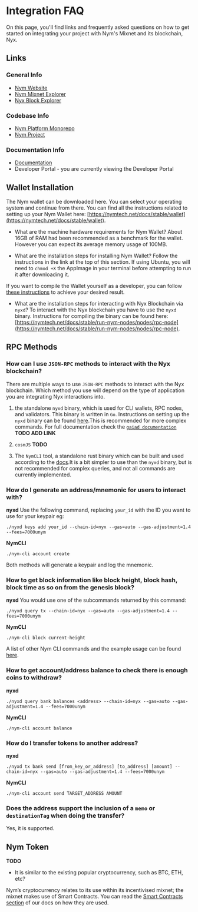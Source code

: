 # Integration FAQ

On this page, you'll find links and frequently asked questions on how to get started on integrating your project with Nym's Mixnet and its blockchain, Nyx.

## Links
### General Info 
* [Nym Website](https://nymtech.net/)
* [Nym Mixnet Explorer](https://explorer.nymtech.net/)
* [Nyx Block Explorer](https://nym.explorers.guru/)

### Codebase Info
* [Nym Platform Monorepo](https://github.com/nymtech/nym/)
* [Nym Project](https://github.com/nymtech/)

### Documentation Info
* [Documentation](https://nymtech.net/docs/) 
* Developer Portal - you are currently viewing the Developer Portal 

## Wallet Installation
The Nym wallet can be downloaded here. You can select your operating system and continue from there. You can find all the instructions related to setting up your Nym Wallet here: [https://nymtech.net/docs/stable/wallet](https://nymtech.net/docs/stable/wallet).

* What are the machine hardware requirements for Nym Wallet?
About 16GB of RAM had been recommended as a benchmark for the wallet. However you can expect its average memory usage of 100MB.

* What are the installation steps for installing Nym Wallet?
Follow the instructions in the link at the top of this section. If using Ubuntu, you will need to `chmod +X` the AppImage in your terminal before attempting to run it after downloading it.

If you want to compile the Wallet yourself as a developer, you can follow [these instructions](https://nymtech.net/docs/stable/wallet/) to achieve your desired result.

* What are the installation steps for interacting with Nyx Blockchain via `nyxd`?
To interact with the Nyx blockchain you have to use the `nyxd` binary. Instructions for compiling the binary can be found here: [https://nymtech.net/docs/stable/run-nym-nodes/nodes/rpc-node](https://nymtech.net/docs/stable/run-nym-nodes/nodes/rpc-node).

## RPC Methods
### How can I use `JSON-RPC` methods to interact with the Nyx blockchain?
There are multiple ways to use `JSON-RPC` methods to interact with the Nyx blockchain. Which method you use will depend on the type of application you are integrating Nyx interactions into. 

1. the standalone `nyxd` binary, which is used for CLI wallets, RPC nodes, and validators. This binary is written in `Go`. Instructions on setting up the `nyxd` binary can be found [here](https://nymtech.net/docs/stable/run-nym-nodes/nodes/rpc-node).This is recommended for more complex commands. For full documentation check the [`gaiad documentation`]() **TODO ADD LINK** 

2. `cosmJS` **TODO** 

3. The `NymCLI` tool, a standalone rust binary which can be built and used according to the [docs](https://nymtech.net/docs/tools/nym-cli.html).It is a bit simpler to use than the `nyxd` binary, but is not recommended for complex queries, and not all commands are currently implemented.


### How do I generate an address/mnemonic for users to interact with?
**nyxd**
Use the following command, replacing `your_id` with the ID you want to use for your keypair eg:
```
./nyxd keys add your_id --chain-id=nyx --gas=auto --gas-adjustment=1.4 --fees=7000unym
```

**NymCLI**
```
./nym-cli account create
```

Both methods will generate a keypair and log the mnemonic.

### How to get block information like block height, block hash, block time as so on from the genesis block? 
**nyxd**
You would use one of the subcommands returned by this command:
```
./nyxd query tx --chain-id=nyx --gas=auto --gas-adjustment=1.4 --fees=7000unym
```

**NymCLI**
```
./nym-cli block current-height
```
A list of other Nym CLI commands and the example usage can be found [here](https://nymtech.net/docs/stable/nym-cli).

### How to get account/address balance to check there is enough coins to withdraw?
**nyxd**
```
./nyxd query bank balances <address> --chain-id=nyx --gas=auto --gas-adjustment=1.4 --fees=7000unym
```

**NymCLI**
```
./nym-cli account balance
```

### How do I transfer tokens to another address? 
**nyxd**
```
./nyxd tx bank send [from_key_or_address] [to_address] [amount] --chain-id=nyx --gas=auto --gas-adjustment=1.4 --fees=7000unym
```
**NymCLI**
```
./nym-cli account send TARGET_ADDRESS AMOUNT
```

### Does the address support the inclusion of a `memo` or `destinationTag` when doing the transfer?
Yes, it is supported.

## Nym Token 
**TODO** 

* It is similar to the existing popular cryptocurrency, such as BTC, ETH, etc?

Nym’s cryptocurrency relates to its use within its incentivised mixnet; the mixnet makes use of Smart Contracts. You can read the [Smart Contracts section](https://nymtech.net/docs/stable/smart-contracts/overview/) of our docs on how they are used.

